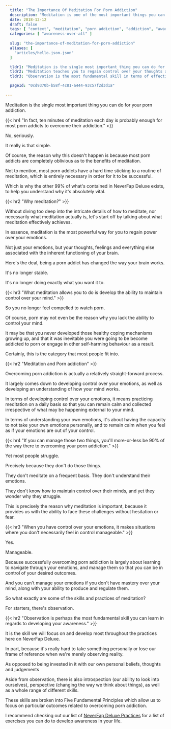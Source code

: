 ```yaml
---
  title: "The Importance Of Meditation For Porn Addiction"
  description: "Meditation is one of the most important things you can do to address your porn addiction. It teaches you control over your feelings, emotions and behaviours."
  date: 2018-12-12
  draft: false
  tags: [ "context", "meditation", "porn addiction", "addiction", "awareness", "awareness exercises", "perspective", "nofap", "neverfap", "neverfap deluxe" ]
  categories: [ "awareness-over-all" ]
  
  slug: "the-importance-of-meditation-for-porn-addiction"
  aliases: [
    "articles/hello.json.json"
  ]

  tldr1: "Meditation is the single most important thing you can do for your porn recovery."
  tldr2: "Meditation teaches you to regain control over your thoughts and emotions."
  tldr3: "Observation is the most fundamental skill in terms of effective meditation."

  pageId: "0cd9370b-b58f-4c81-a444-93c57f2d3d1a"
  
---
```


<!-- Very Happy With Edit -->

Meditation is the single most important thing you can do for your porn addiction.


{{< hr4 "In fact, ten minutes of meditation each day is probably enough for most porn addicts to overcome their addiction." >}}


No, seriously. 

It really is that simple. 

Of course, the reason why this doesn't happen is because most porn addicts are completely oblivious as to the benefits of meditation. 

Not to mention, most porn addicts have a hard time sticking to a routine of meditation, which is entirely necessary in order for it to be successful.

Which is why the other 99% of what's contained in NeverFap Deluxe exists, to help you understand why it's absolutely vital.


{{< hr2 "Why meditation?" >}}


Without diving too deep into the intricate details of how to meditate, nor necessarily what meditation actually is, let's start off by talking about what meditation effectively achieves. 

In essence, meditation is the most powerful way for you to regain power over your emotions.

Not just your emotions, but your thoughts, feelings and everything else associated with the inherent functioning of your brain.

Here's the deal, being a porn addict has changed the way your brain works. 

It's no longer stable.

It's no longer doing exactly what you want it to.


{{< hr3 "What meditation allows you to do is develop the ability to maintain control over your mind." >}}


So you no longer feel compelled to watch porn.

Of course, porn may not even be the reason why you lack the ability to control your mind. 

It may be that you never developed those healthy coping mechanisms growing up, and that it was inevitable you were going to be become addicted to porn or engage in other self-harming behaviour as a result.

Certainly, this is the category that most people fit into.


{{< hr2 "Meditation and Porn addiction" >}}


Overcoming porn addiction is actually a relatively straight-forward process.

It largely comes down to developing control over your emotions, as well as developing an understanding of how your mind works.

In terms of developing control over your emotions, it means practicing meditation on a daily basis so that you can remain calm and collected irrespective of what may be happening external to your mind.

In terms of understanding your own emotions, it's about having the capacity to not take your own emotions personally, and to remain calm when you feel as if your emotions are out of your control.


{{< hr4 "If you can manage those two things, you'll more-or-less be 90% of the way there to overcoming your porn addiction." >}}


Yet most people struggle.

Precisely because they don't do those things.

They don't meditate on a frequent basis. They don't understand their emotions. 

They don't know how to maintain control over their minds, and yet they wonder why they struggle.

This is precisely the reason why meditation is important, because it provides us with the ability to face these challenges without hesitation or fear.


{{< hr3 "When you have control over your emotions, it makes situations where you don't necessarily feel in control manageable." >}}


Yes. 

Manageable.

Because successfully overcoming porn addiction is largely about learning to navigate through your emotions, and manage them so that you can be in control of your desired outcomes.

And you can't manage your emotions if you don't have mastery over your mind, along with your ability to produce and regulate them.

So what exactly are some of the skills and practices of meditation? 

For starters, there's observation. 


{{< hr2 "Observation is perhaps the most fundamental skill you can learn in regards to developing your awareness." >}}


It is the skill we will focus on and develop most throughout the practices here on NeverFap Deluxe.

<!-- TODO: If you'd like to find out more, you can read more about it in my article the power of observation -->

In part, because it's really hard to take something personally or lose our frame of reference when we're merely observing reality.

As opposed to being invested in it with our own personal beliefs, thoughts and judgements

Aside from observation, there is also introspection (our ability to look into ourselves), perspective (changing the way we think about things), as well as a whole range of different skills.

These skills are broken into Five Fundamental Principles which allow us to focus on particular outcomes related to overcoming porn addiction.

I recommend checking out our list of <a class="link" href="https://neverfapdeluxe.com/practices">NeverFap Deluxe Practices</a> for a list of exercises you can do to develop awareness in your life.